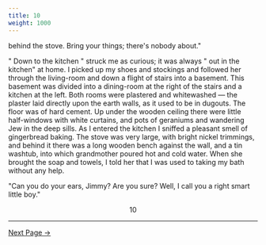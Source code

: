 ```yaml
---
title: 10
weight: 1000
---
```


behind the stove. Bring your things; there's nobody about."

" Down to the kitchen " struck me as curious; it was always " out in the kitchen" at home. I picked up my shoes and stockings and followed her through the living-room and down a flight of stairs into a basement. This basement was divided into a dining-room at the right of the stairs and a kitchen at the left. Both rooms were plastered and whitewashed — the plaster laid directly upon the earth walls, as it used to be in dugouts. The floor was of hard cement. Up under the wooden ceiling there were little half-windows with white curtains, and pots of geraniums and wandering Jew in the deep sills. As I entered the kitchen I sniffed a pleasant smell of gingerbread baking. The stove was very large, with bright nickel trimmings, and behind it there was a long wooden bench against the wall, and a tin washtub, into which grandmother poured hot and cold water. When she brought the soap and towels, I told her that I was used to taking my bath without any help.

"Can you do your ears, Jimmy? Are you sure? Well, I call you a right smart little boy."

<div style="text-align: center">10</div>

---

[Next Page →](/part-one/chapter-two/11)